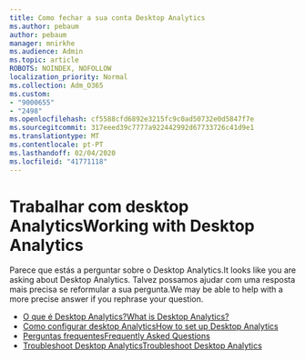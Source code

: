 ```yaml
---
title: Como fechar a sua conta Desktop Analytics
ms.author: pebaum
author: pebaum
manager: mnirkhe
ms.audience: Admin
ms.topic: article
ROBOTS: NOINDEX, NOFOLLOW
localization_priority: Normal
ms.collection: Adm_O365
ms.custom:
- "9000655"
- "2498"
ms.openlocfilehash: cf5588cfd6892e3215fc9c0ad50732e0d5847f7e
ms.sourcegitcommit: 317eeed39c7777a922442992d67733726c41d9e1
ms.translationtype: MT
ms.contentlocale: pt-PT
ms.lasthandoff: 02/04/2020
ms.locfileid: "41771118"
---
```

# <a name="working-with-desktop-analytics"></a><span data-ttu-id="118e2-102">Trabalhar com desktop Analytics</span><span class="sxs-lookup"><span data-stu-id="118e2-102">Working with Desktop Analytics</span></span>

<span data-ttu-id="118e2-103">Parece que estás a perguntar sobre o Desktop Analytics.</span><span class="sxs-lookup"><span data-stu-id="118e2-103">It looks like you are asking about Desktop Analytics.</span></span> <span data-ttu-id="118e2-104">Talvez possamos ajudar com uma resposta mais precisa se reformular a sua pergunta.</span><span class="sxs-lookup"><span data-stu-id="118e2-104">We may be able to help with a more precise answer if you rephrase your question.</span></span>

- [<span data-ttu-id="118e2-105">O que é Desktop Analytics?</span><span class="sxs-lookup"><span data-stu-id="118e2-105">What is Desktop Analytics?</span></span>](https://docs.microsoft.com/configmgr/desktop-analytics/overview)
- [<span data-ttu-id="118e2-106">Como configurar desktop Analytics</span><span class="sxs-lookup"><span data-stu-id="118e2-106">How to set up Desktop Analytics</span></span>](https://docs.microsoft.com/configmgr/desktop-analytics/set-up)
- [<span data-ttu-id="118e2-107">Perguntas frequentes</span><span class="sxs-lookup"><span data-stu-id="118e2-107">Frequently Asked Questions</span></span>](https://docs.microsoft.com/configmgr/desktop-analytics/faq)
- [<span data-ttu-id="118e2-108">Troubleshoot Desktop Analytics</span><span class="sxs-lookup"><span data-stu-id="118e2-108">Troubleshoot Desktop Analytics</span></span>](https://docs.microsoft.com/configmgr/desktop-analytics/troubleshooting)